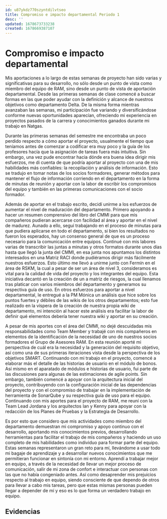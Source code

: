```yaml
---
id: u87ykdz770szyntdilvtseo
title: Compromiso e impacto departamental Periodo 1
desc: ''
updated: 1678673733238
created: 1678669387107
---
```

# Compromiso e impacto departamental
Mis aportaciones a lo largo de estas semanas de proyecto han sido varias y significativas para su desarrollo, no sólo desde un punto de vista como miembro del equipo de RAM, sino desde un punto de vista de aportación departamental. Desde las primeras semanas de clase comencé a buscar formas en las que poder ayudar con la definición y alcance de nuestros objetivos como departamento Delta. De la misma forma mientras avanzaban las semanas, mi participación fue variando y diversificándose conforme nuevas oportunidades aparecían, ofreciendo mi experiencia en proyectos pasados de la carrera y conocimientos ganados durante mi trabajo en Natgas.

Durante las primeras semanas del semestre me encontraba un poco perdido respecto a cómo aportar el proyecto, usualmente el tiempo que teníamos antes de comenzar a codificar era muy poco y la guía de los profesores hacía que la asignación de tareas fuera más intuitiva. Sin embargo, una vez pude encontrar hacia dónde era buena idea dirigir mis esfuerzos, me di cuenta de que podría aportar al proyecto con una de mis habilidades más confiables: la recopilación y análisis de información. Esto se tradujo en tomar notas de los socios formadores, generar métodos para mantener el flujo de información corriendo en el departamento en la forma de minutas de reunión y aportar con la labor de escribir los compromisos del equipo y también en las primeras comunicaciones con el socio formador.

Además de aportar en el trabajo escrito, decidí unirme a los esfuerzos de aumentar el nivel de maduración del departamento. Primero apoyando a hacer un resumen comprensivo del libro del CMMI para que mis compañeros pudieran acercarse con facilidad al área y aportar en el nivel de madurez. Aunado a ello, seguí trabajando en el proceso de minutas para que pudiera aplicarse en todo el departamento, si bien los resultados no fueron los esperados, hay un consenso general de que es un proceso necesario para la comunicación entre equipos. Continué con mis labores varias de transcribir las juntas a minutas y otros formatos durante unos días hasta que llegó la junta del CMMI, en esa junta nos apuntamos los distintos interesados en una Matriz RACI donde pudiéramos dirigir más fácilmente nuestros esfuerzos. Esto último me llevó a unirme junto con Fermín en el área de RSKM, la cual a pesar de ser un área de nivel 3, consideramos es vital para la calidad de vida del proyecto y los integrantes del equipo. Esta iniciativa decantó en la creación de un a matriz de riesgos, la cual llenamos tras platicar con varios miembros del departamento y generamos su respectiva guía de uso. En otros esfuerzos para aportar a nivel departamental, le entregué a la PM Mónica un análisis que hice sobre los puntos fuertes y débiles de las wikis de los otros departamentos; esto fue realizado en la víspera de la creación de nuestra propia wiki de departamento, mi intención al hacer este análisis era facilitar la labor de definir qué elementos debería tener nuestra wiki y aportar en su creación.

A pesar de mis aportes con el área del CMMI, no dejé descuidadas mis responsabilidades como Team Member y trabajé con mis compañeros en elementos de la identificación de la necesidad de uno de nuestros socios formadores el Grupo de Asesores RAM. En esta reunión aporté mi perspectiva de cuál era la necesidad y la generación del requisito objetivo, así como una de sus primeras iteraciones vista desde la perspectiva de los objetivos SMART. Continuando con mi trabajo en el proyecto, comencé a elaborar más el detalle de las historias de usuario en el módulo de bonos. Así mismo en el aparatado de módulos e historias de usuario, fui parte de las discusiones para algunas de las estimaciones de agile points. Sin embargo, también comencé a apoyar con la arquitectura inicial del proyecto, contribuyendo con la configuración inicial de las dependencias del proyecto y con el compromiso de trabajar en la implementación de herramienta de SonarQube y su respectiva guía de uso para el equipo. Continuando con mis aportes para el proyecto de RAM, me reuní con la Team Lead Jordana y los arquitectos Ian y Kenny para apoyar con la redacción de los Planes de Pruebas y la Estrategia de Desarrollo.

Es por esto que considero que mis actividades como miembro del departamento demuestran mi compromiso y apoyo continuo con el desarrollo, aportando mis conocimientos previos, desarrollando herramientas para facilitar el trabajo de mis compañeros y haciendo un uso completo de mis habilidades como individuo para formar parte del equipo. Estas semanas representaron un gran reto para mí, llevándome a usar todo mi bagaje de aprendizaje y a desarrollar nuevos conocimientos que me permitieran funcionar en sintonía con mi entorno. Aprendí a trabajar mejor en equipo, a través de la necesidad de llevar un mejor proceso de comunicación, salir de mi zona de confort e interactuar con personas con las que no había congeniado antes. Así como desaprender mis prejuicios respecto al trabajo en equipo, siendo consciente de que dependo de otros para llevar a cabo mis tareas, pero que estas mismas personas pueden llegar a depender de mí y eso es lo que forma un verdadero trabajo en equipo.


## Evidencias